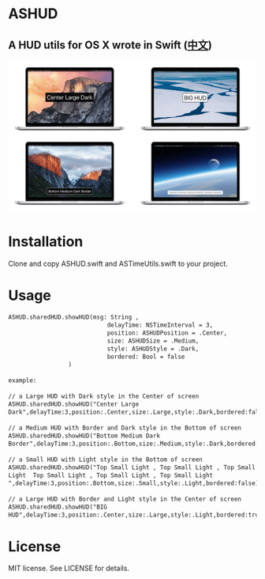 # ASHUD
## A HUD utils for OS X wrote in Swift ([中文](https://antscript.com/post/2016-06-06-ASHUD/))

![example image](example.png)

# Installation
Clone and copy ASHUD.swift and ASTimeUtils.swift to your project.


# Usage
```
ASHUD.sharedHUD.showHUD(msg: String ,
        	         		delayTime: NSTimeInterval = 3,
		                 	position: ASHUDPosition = .Center,
		                 	size: ASHUDSize = .Medium,
                 			style: ASHUDStyle = .Dark,
                 			bordered: Bool = false
                 )

example:

// a Large HUD with Dark style in the Center of screen
ASHUD.sharedHUD.showHUD("Center Large Dark",delayTime:3,position:.Center,size:.Large,style:.Dark,bordered:false)
        
// a Medium HUD with Border and Dark style in the Bottom of screen
ASHUD.sharedHUD.showHUD("Bottom Medium Dark Border",delayTime:3,position:.Bottom,size:.Medium,style:.Dark,bordered:true)
        
// a Small HUD with Light style in the Bottom of screen
ASHUD.sharedHUD.showHUD("Top Small Light , Top Small Light , Top Small Light  Top Small Light , Top Small Light , Top Small Light  ",delayTime:3,position:.Bottom,size:.Small,style:.Light,bordered:false)
        
// a Large HUD with Border and Light style in the Center of screen
ASHUD.sharedHUD.showHUD("BIG HUD",delayTime:3,position:.Center,size:.Large,style:.Light,bordered:true)

```


# License
MIT license. See LICENSE for details.